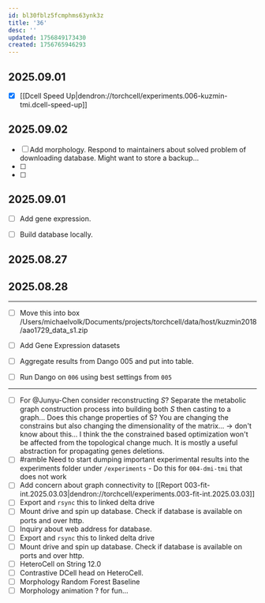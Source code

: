 ```yaml
---
id: bl30fblz5fcmphms63ynk3z
title: '36'
desc: ''
updated: 1756849173430
created: 1756765946293
---
```


## 2025.09.01

-[x] [[Dcell Speed Up|dendron://torchcell/experiments.006-kuzmin-tmi.dcell-speed-up]]

## 2025.09.02

- [ ] Add morphology. Respond to maintainers about solved problem of downloading database. Might want to store a backup...
- [ ]
- [ ]

## 2025.09.01

- [ ] Add gene expression.

- [ ] Build database locally.

## 2025.08.27

## 2025.08.28

***

- [ ] Move this into box /Users/michaelvolk/Documents/projects/torchcell/data/host/kuzmin2018/aao1729_data_s1.zip

- [ ] Add Gene Expression datasets

- [ ] Aggregate results from Dango 005 and put into table.
- [ ] Run Dango on `006` using best settings from `005`

***

- [ ] For @Junyu-Chen consider reconstructing $S$? Separate the metabolic graph construction process into building both $S$ then casting to a graph... Does this change properties of S? You are changing the constrains but also changing the dimensionality of the matrix... → don't know about this... I think the the constrained based optimization won't be affected from the topological change much. It is mostly a useful abstraction for propagating genes deletions.
- [ ] #ramble Need to start dumping important experimental results into the experiments folder under `/experiments` - Do this for `004-dmi-tmi` that does not work
- [ ] Add concern about graph connectivity to [[Report 003-fit-int.2025.03.03|dendron://torchcell/experiments.003-fit-int.2025.03.03]]
- [ ] Export and `rsync` this to linked delta drive
- [ ] Mount drive and spin up database. Check if database is available on ports and over http.
- [ ] Inquiry about web address for database.
- [ ] Export and `rsync` this to linked delta drive
- [ ] Mount drive and spin up database. Check if database is available on ports and over http.
- [ ] HeteroCell on String 12.0
- [ ] Contrastive DCell head on HeteroCell.
- [ ] Morphology Random Forest Baseline
- [ ] Morphology animation ? for fun...
